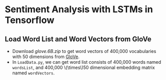 <script type="text/javascript" src="http://cdn.mathjax.org/mathjax/latest/MathJax.js?config=default"></script>

# Sentiment Analysis with LSTMs in Tensorflow
## Load Word List and Word Vectors from GloVe
- Download _glove.6B.zip_ to get word vectors of 400,000 vocabularies with 50 dimensions from [GloVe](https://nlp.stanford.edu/projects/glove/).
- In `LoadData.py`, we can get word list consists of 400,000 words named `wordsList`, and 400,000 \\(\times\\)50 dimensional embedding matrix named `wordVectors`.